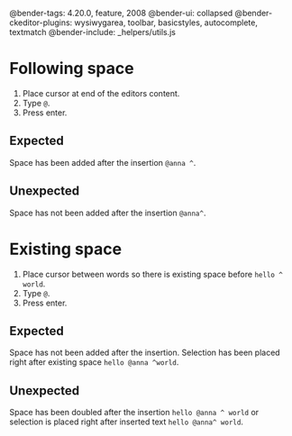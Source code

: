 @bender-tags: 4.20.0, feature, 2008
@bender-ui: collapsed
@bender-ckeditor-plugins: wysiwygarea, toolbar, basicstyles, autocomplete, textmatch
@bender-include: _helpers/utils.js

# Following space

1. Place cursor at end of the editors content.
1. Type `@`.
1. Press enter.

## Expected

Space has been added after the insertion `@anna ^`.

## Unexpected

Space has not been added after the insertion `@anna^`.

# Existing space

1. Place cursor between words so there is existing space before `hello ^ world`.
2. Type `@`.
1. Press enter.

## Expected

Space has not been added after the insertion. Selection has been placed right after existing space `hello @anna ^world`.

## Unexpected

Space has been doubled after the insertion `hello @anna ^ world` or selection is placed right after inserted text `hello @anna^ world`.
